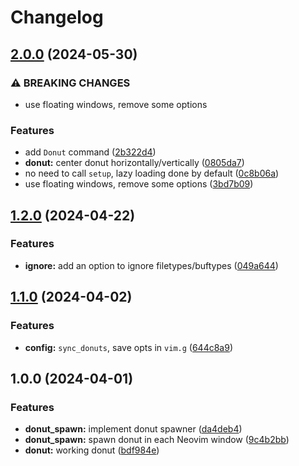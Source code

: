 # Changelog

## [2.0.0](https://github.com/NStefan002/donut.nvim/compare/v1.2.0...v2.0.0) (2024-05-30)


### ⚠ BREAKING CHANGES

* use floating windows, remove some options

### Features

* add `Donut` command ([2b322d4](https://github.com/NStefan002/donut.nvim/commit/2b322d42c5d21717226fe7256ec0a0b02f689b30))
* **donut:** center donut horizontally/vertically ([0805da7](https://github.com/NStefan002/donut.nvim/commit/0805da7f04fa0706be00d3a3075404d46e02c241))
* no need to call `setup`, lazy loading done by default ([0c8b06a](https://github.com/NStefan002/donut.nvim/commit/0c8b06ab6d4d283f4a395c7d81a65626ba9eb81c))
* use floating windows, remove some options ([3bd7b09](https://github.com/NStefan002/donut.nvim/commit/3bd7b09f68af3712ba5d4e24beacef24a2df2cbd))

## [1.2.0](https://github.com/NStefan002/donut.nvim/compare/v1.1.0...v1.2.0) (2024-04-22)


### Features

* **ignore:** add an option to ignore filetypes/buftypes ([049a644](https://github.com/NStefan002/donut.nvim/commit/049a6447b38840b79c831380cd332dc253626707))

## [1.1.0](https://github.com/NStefan002/donut.nvim/compare/v1.0.0...v1.1.0) (2024-04-02)


### Features

* **config:** `sync_donuts`, save opts in `vim.g` ([644c8a9](https://github.com/NStefan002/donut.nvim/commit/644c8a97389f0dd7d9aaa3b786f2056f052d5ba3))

## 1.0.0 (2024-04-01)


### Features

* **donut_spawn:** implement donut spawner ([da4deb4](https://github.com/NStefan002/donut.nvim/commit/da4deb4440be266759522473d826f6a9df31c919))
* **donut_spawn:** spawn donut in each Neovim window ([9c4b2bb](https://github.com/NStefan002/donut.nvim/commit/9c4b2bb79929032c857c828bee137f08acf9af16))
* **donut:** working donut ([bdf984e](https://github.com/NStefan002/donut.nvim/commit/bdf984e2e2abe9a2e6b5214605172c64249033ab))

